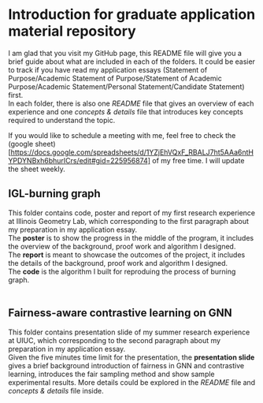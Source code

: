 # Introduction for graduate application material repository
I am glad that you visit my GitHub page, this README file will give you a brief guide about what are included in each of the folders. It could be easier to track if you have read my application essays (Statement of Purpose/Academic Statement of Purpose/Statement of Academic Purpose/Academic Statement/Personal Statement/Candidate Statement) first.
 <br />
In each folder, there is also one *README* file that gives an overview of each experience and one *concepts & details* file that introduces key concepts required to understand the topic.

If you would like to schedule a meeting with me, feel free to check the (google sheet)[https://docs.google.com/spreadsheets/d/1YZjEhVQxF_RBALJ7ht5AAa6ntHYPDYNBxh6bhurICrs/edit#gid=225956874] of my free time. I will update the sheet weekly.

## IGL-burning graph
This folder contains code, poster and report of my first research experience at Illinois Geometry Lab, which corresponding to the first paragraph about my preparation in my application essay. <br />
The **poster** is to show the progress in the middle of the program, it includes the overview of the background, proof work and algorithm I designed.  <br />
The **report** is meant to showcase the outcomes of the project,  it includes the details of the background, proof work and algorithm I designed. <br />
The **code** is the algorithm I built for reproduing the process of burning graph.<br />
<br />
## Fairness-aware contrastive learning on GNN
This folder contains presentation slide of my summer research experience at UIUC, which corresponding to the second paragraph about my preparation in my application essay. <br />
Given the five minutes time limit for the presentation, the **presentation slide** gives a brief background introduction of fairness in GNN and contrastive learning, introduces the fair sampling method and show sample experimental results. More details could be explored in the  *README* file and *concepts & details* file inside. <br />
